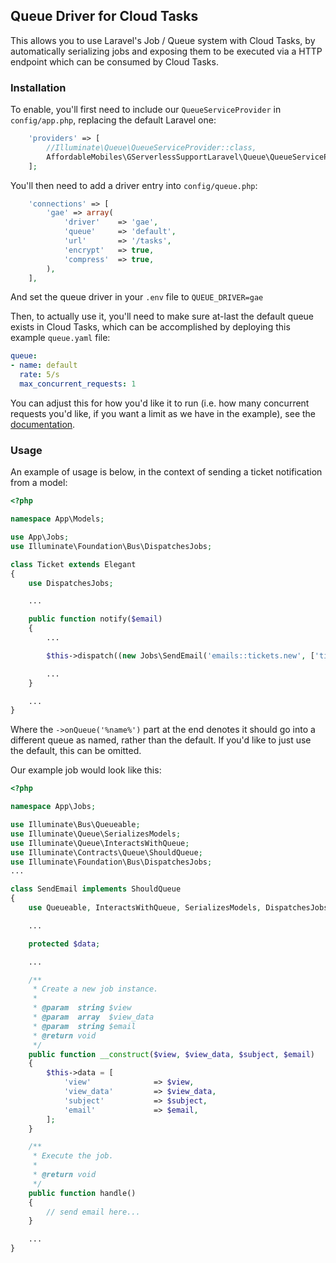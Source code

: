 ## Queue Driver for Cloud Tasks

This allows you to use Laravel's Job / Queue system with Cloud Tasks, by automatically serializing jobs and exposing them to be executed via a HTTP endpoint which can be consumed by Cloud Tasks.

### Installation

To enable, you'll first need to include our `QueueServiceProvider` in `config/app.php`, replacing the default Laravel one:

```php
    'providers' => [
        //Illuminate\Queue\QueueServiceProvider::class,
        AffordableMobiles\GServerlessSupportLaravel\Queue\QueueServiceProvider::class,
    ];
```

You'll then need to add a driver entry into `config/queue.php`:

```php
    'connections' => [
        'gae' => array(
            'driver'    => 'gae',
            'queue'     => 'default',
            'url'       => '/tasks',
            'encrypt'   => true,
            'compress'  => true,
        ),
    ],
```

And set the queue driver in your `.env` file to `QUEUE_DRIVER=gae`

Then, to actually use it, you'll need to make sure at-last the default queue exists in Cloud Tasks, which can be accomplished by deploying this example `queue.yaml` file:

```yaml
queue:
- name: default
  rate: 5/s
  max_concurrent_requests: 1
```

You can adjust this for how you'd like it to run (i.e. how many concurrent requests you'd like, if you want a limit as we have in the example), see the [documentation](https://cloud.google.com/appengine/docs/standard/php/config/queueref).

### Usage

An example of usage is below, in the context of sending a ticket notification from a model:

```php
<?php

namespace App\Models;

use App\Jobs;
use Illuminate\Foundation\Bus\DispatchesJobs;

class Ticket extends Elegant
{
    use DispatchesJobs;

    ...

    public function notify($email)
    {
        ...

        $this->dispatch((new Jobs\SendEmail('emails::tickets.new', ['ticket_id' => $this->ticket_id], 'New Ticket', $email))->onQueue('tickets-notify'));

        ...
    }

    ...
}
```

Where the `->onQueue('%name%')` part at the end denotes it should go into a different queue as named, rather than the default. If you'd like to just use the default, this can be omitted.

Our example job would look like this:

```php
<?php

namespace App\Jobs;

use Illuminate\Bus\Queueable;
use Illuminate\Queue\SerializesModels;
use Illuminate\Queue\InteractsWithQueue;
use Illuminate\Contracts\Queue\ShouldQueue;
use Illuminate\Foundation\Bus\DispatchesJobs;
...

class SendEmail implements ShouldQueue
{
    use Queueable, InteractsWithQueue, SerializesModels, DispatchesJobs;

    ...

    protected $data;

    ...

    /**
     * Create a new job instance.
     *
     * @param  string $view
     * @param  array  $view_data
     * @param  string $email
     * @return void
     */
    public function __construct($view, $view_data, $subject, $email)
    {
        $this->data = [
            'view'              => $view,
            'view_data'         => $view_data,
            'subject'           => $subject,
            'email'             => $email,
        ];
    }

    /**
     * Execute the job.
     *
     * @return void
     */
    public function handle()
    {
        // send email here...
    }

    ...
}
```
